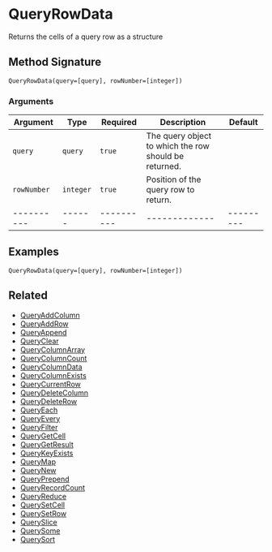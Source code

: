 # QueryRowData

Returns the cells of a query row as a structure

## Method Signature

```
QueryRowData(query=[query], rowNumber=[integer])
```

### Arguments

| Argument    | Type      | Required   | Description                                           | Default   |
| ----------- | --------- | ---------- | ----------------------------------------------------- | --------- |
| `query`     | `query`   | `true`     | The query object to which the row should be returned. |           |
| `rowNumber` | `integer` | `true`     | Position of the query row to return.                  |           |
| ----------  | ------    | ---------- | -------------                                         | --------- |

## Examples

```
QueryRowData(query=[query], rowNumber=[integer])
```

## Related

* [QueryAddColumn](queryaddcolumn.md)
* [QueryAddRow](queryaddrow.md)
* [QueryAppend](queryappend.md)
* [QueryClear](queryclear.md)
* [QueryColumnArray](querycolumnarray.md)
* [QueryColumnCount](querycolumncount.md)
* [QueryColumnData](querycolumndata.md)
* [QueryColumnExists](querycolumnexists.md)
* [QueryCurrentRow](querycurrentrow.md)
* [QueryDeleteColumn](querydeletecolumn.md)
* [QueryDeleteRow](querydeleterow.md)
* [QueryEach](queryeach.md)
* [QueryEvery](queryevery.md)
* [QueryFilter](queryfilter.md)
* [QueryGetCell](querygetcell.md)
* [QueryGetResult](querygetresult.md)
* [QueryKeyExists](querykeyexists.md)
* [QueryMap](querymap.md)
* [QueryNew](querynew.md)
* [QueryPrepend](queryprepend.md)
* [QueryRecordCount](queryrecordcount.md)
* [QueryReduce](queryreduce.md)
* [QuerySetCell](querysetcell.md)
* [QuerySetRow](querysetrow.md)
* [QuerySlice](queryslice.md)
* [QuerySome](querysome.md)
* [QuerySort](querysort.md)
